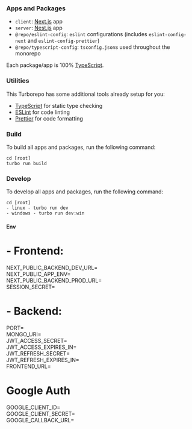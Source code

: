 ### Apps and Packages

- `client`: [Next.js](https://nextjs.org/) app
- `server`: [Nest.js](https://nestjs.com/) app
- `@repo/eslint-config`: `eslint` configurations (includes `eslint-config-next` and `eslint-config-prettier`)
- `@repo/typescript-config`: `tsconfig.json`s used throughout the monorepo

Each package/app is 100% [TypeScript](https://www.typescriptlang.org/).

### Utilities

This Turborepo has some additional tools already setup for you:

- [TypeScript](https://www.typescriptlang.org/) for static type checking
- [ESLint](https://eslint.org/) for code linting
- [Prettier](https://prettier.io) for code formatting

### Build

To build all apps and packages, run the following command:

```
cd [root]
turbo run build
```

### Develop

To develop all apps and packages, run the following command:

```
cd [root]
- linux - turbo run dev
- windows - turbo run dev:win
```

#### Env

# - Frontend:

NEXT_PUBLIC_BACKEND_DEV_URL=<br>
NEXT_PUBLIC_APP_ENV=<br>
NEXT_PUBLIC_BACKEND_PROD_URL=<br>
SESSION_SECRET=

# - Backend:

PORT=<br>
MONGO_URI=<br>
JWT_ACCESS_SECRET=<br>
JWT_ACCESS_EXPIRES_IN=<br>
JWT_REFRESH_SECRET=<br>
JWT_REFRESH_EXPIRES_IN=<br>
FRONTEND_URL=<br>

# Google Auth

GOOGLE_CLIENT_ID=<br>
GOOGLE_CLIENT_SECRET=<br>
GOOGLE_CALLBACK_URL=<br>

